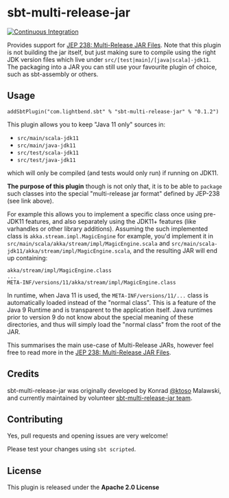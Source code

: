 sbt-multi-release-jar
=====================

 [![Continuous Integration](https://github.com/sbt/sbt-multi-release-jar/actions/workflows/ci.yml/badge.svg)](https://github.com/sbt/sbt-multi-release-jar/actions/workflows/ci.yml)

Provides support for [JEP 238: Multi-Release JAR Files](http://openjdk.java.net/jeps/238).
Note that this plugin is not building the jar itself, but just making sure to compile using the right JDK version files which live under `src/[test|main]/[java|scala]-jdk11`. The packaging into a JAR you can still use your favourite plugin of choice, such as sbt-assembly or others.

Usage
-----

```
addSbtPlugin("com.lightbend.sbt" % "sbt-multi-release-jar" % "0.1.2")
```

This plugin allows you to keep "Java 11 only" sources in:

- `src/main/scala-jdk11` 
- `src/main/java-jdk11` 
- `src/test/scala-jdk11` 
- `src/test/java-jdk11` 

which will only be compiled (and tests would only run) if running on JDK11.

**The purpose of this plugin** though is not only that, it is to be able to `package`
such classes into the special "multi-release jar format" defined by JEP-238 (see link above).

For example this allows you to implement a specific class once using pre-JDK11 features,
and also separately using the JDK11+ features (like varhandles or other library additions).
Assuming the such implemented class is `akka.stream.impl.MagicEngine` for example, you'd 
implement it in `src/main/scala/akka/stream/impl/MagicEngine.scala` 
and `src/main/scala-jdk11/akka/stream/impl/MagicEngine.scala`, and the resulting JAR will end up containing:

```
akka/stream/impl/MagicEngine.class
...
META-INF/versions/11/akka/stream/impl/MagicEngine.class
```

In runtime, when Java 11 is used, the `META-INF/versions/11/...` class is automatically loaded instead of the 
"normal class". This is a feature of the Java 9 Runtime and is transparent to the application itself. 
Java runtimes prior to version 9 do not know about the special meaning of these directories, and thus will 
simply load the "normal class" from the root of the JAR.

This summarises the main use-case of Multi-Release JARs, however feel free to read more in the 
[JEP 238: Multi-Release JAR Files](http://openjdk.java.net/jeps/238).

Credits
-------

sbt-multi-release-jar was originally developed by Konrad [@ktoso](https://github.com/ktoso) Malawski,
and currently maintained by volunteer [sbt-multi-release-jar team](https://github.com/orgs/sbt/teams/sbt-multi-release-jar).

Contributing
------------

Yes, pull requests and opening issues are very welcome!

Please test your changes using `sbt scripted`.

License
-------

This plugin is released under the **Apache 2.0 License**
